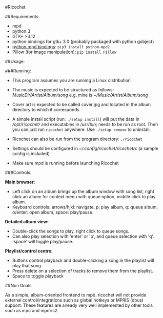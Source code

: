 #Ricochet

##Requirements:

  - mpd
  - python 3
  - GTK+ >3.12
  - python bindings for gtk+ 3.0 (probably packaged with python gobject)
  - [python mpd bindings](https://github.com/Mic92/python-mpd2): `pip3 install python-mpd2`
  - Pillow (for image manipulation): `pip install Pillow`


##Usage:

###Running:

  - This program assumes you are running a Linux distribution

  - The music is expected to be structured as follows:
    _MusicDir/Artist/Album/song_ e.g. mine is
    _~/Music/Artist/Album/song_

  - Cover art is expected to be called cover.jpg and located in the
    album directory to which it corresponds. 

  - A simple install script (run: `./setup install`) will put the data
    in _/opt/ricochet/_ and executables in _/usr/bin_; needs to be run
    as root. Then you can just run `ricochet` anywhere. Use `./setup
    remove` to uninstall.

  - Ricochet can also be run from the program directory: `./ricochet`

  - Settings should be configured in _~/.config/ricochet/ricochetrc_ (a
    sample config is included)

  - Make sure mpd is running before launching Ricochet

###Controls:

**Main browser:**
  - Left click on an album brings up the album window with song list,
    right click an album for context menu with queue option, middle
    click to play album. 
  - Keyboard controls: arrows/hjkl: navigate, p: play album, q: queue
    album, o/enter: open album, space: play/pause.

**Detailed album view:**
  - Double-click the songs to play, right click to queue songs.
  - Can also play selection with 'enter' or 'p', and queue selection
    with 'q'. 'space' will toggle play/pause.

**Playlist/control centre:**
  - Buttons control playback and double-clicking a song in the playlist
    will play that song.
  - Press delete on a selection of tracks to remove them from the
    playlist.
  - Space to toggle playback

##Non Goals

As a simple, album-oriented frontend to mpd, ricochet will not provide
external control/integrations such as global hotkeys or MPRIS (dbus)
support. These features are already very well implemented by other tools
such as mpc and mpdris2.

